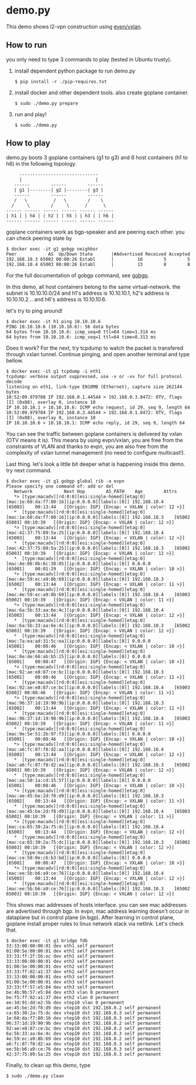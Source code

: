 demo.py
===

This demo shows l2-vpn construction using [evpn/vxlan](https://tools.ietf.org/html/draft-ietf-bess-evpn-overlay-01).

## How to run
you only need to type 3 commands to play (tested in Ubuntu trusty).

1. install dependent python package to run demo.py
    
     ```
     $ pip install -r ./pip-requires.txt
     ```
2. install docker and other dependent tools. also create goplane container.
    
     ```
     $ sudo ./demo.py prepare
     ```
3. run and play!
    
     ```
     $ sudo ./demo.py
     ```

## How to play
demo.py boots 3 goplane containers (g1 to g3) and 6 host containers (h1 to h6)
in the following topology. 

```
     ------------------------------
     |                            |
   ------        ------        ------
   | g1 |--------| g2 |--------| g3 |
   ------        ------        ------
   /   \          /   \        /    \
  /     \        /     \      /      \
------ ------ ------ ------ ------ ------
| h1 | | h4 | | h2 | | h5 | | h3 | | h6 |
------ ------ ------ ------ ------ ------
```

goplane containers work as bgp-speaker and are peering each other.
you can check peering state by

```
$ docker exec -it g1 gobgp neighbor
Peer            AS  Up/Down State       |#Advertised Received Accepted
192.168.10.3 65002 00:00:26 Establ      |         16        5        5
192.168.10.4 65003 00:00:26 Establ      |         13        8        8
```

For the full documentation of gobgp command, see [gobgp](https://github.com/osrg/gobgp/blob/master/docs/sources/cli-command-syntax.md).

In this demo, all host containers belong to the same virtual-network.
the subnet is 10.10.10.0/24 and h1's address is 10.10.10.1, h2's address is
10.10.10.2... and h6's address is 10.10.10.6.

let's try to ping around!

```
$ docker exec -it h1 ping 10.10.10.6
PING 10.10.10.6 (10.10.10.6): 56 data bytes
64 bytes from 10.10.10.6: icmp_seq=0 ttl=64 time=1.314 ms
64 bytes from 10.10.10.6: icmp_seq=1 ttl=64 time=0.313 ms
```

Does it work? For the next, try tcpdump to watch the packet is transfered
through vxlan tunnel. Continue pinging, and open another terminal and type
bellow.

```
$ docker exec -it g1 tcpdump -i eth1
tcpdump: verbose output suppressed, use -v or -vv for full protocol decode
listening on eth1, link-type EN10MB (Ethernet), capture size 262144 bytes
10:52:09.979708 IP 192.168.0.1.44544 > 192.168.0.3.8472: OTV, flags [I] (0x08), overlay 0, instance 10
IP 10.10.10.1 > 10.10.10.6: ICMP echo request, id 29, seq 9, length 64
10:52:09.979784 IP 192.168.0.3.44544 > 192.168.0.1.8472: OTV, flags [I] (0x08), overlay 0, instance 10
IP 10.10.10.6 > 10.10.10.1: ICMP echo reply, id 29, seq 9, length 64
```

You can see the traffic between goplane containers is delivered by vxlan
(OTV means it is). This means by using evpn/vxlan, you are free from the
constraints of VLAN and thanks to evpn, you are also free from the complexity of
vxlan tunnel management (no need to configure multicast!).

Last thing. let's look a little bit deeper what is happening inside this demo.
try next command.

```
$ docker exec -it g1 gobgp global rib -a evpn
Please specify one command of: add or del
   Network            Next Hop        AS_PATH    Age        Attrs
   *> [type:macadv][rd:0:0][esi:single-homed][etag:0][mac:1e:68:da:f7:80:16][ip:0.0.0.0][labels:[0]] 192.168.10.4    [65003]    00:13:44   [{Origin: IGP} {Encap: < VXLAN | color: 12 >}]
   *  [type:macadv][rd:0:0][esi:single-homed][etag:0][mac:1e:68:da:f7:80:16][ip:0.0.0.0][labels:[0]] 192.168.10.3    [65002 65003] 00:10:39   [{Origin: IGP} {Encap: < VXLAN | color: 12 >}]
   *> [type:macadv][rd:0:0][esi:single-homed][etag:0][mac:42:37:75:89:5a:25][ip:0.0.0.0][labels:[0]] 192.168.10.4    [65003]    00:13:44   [{Origin: IGP} {Encap: < VXLAN | color: 12 >}]
   *  [type:macadv][rd:0:0][esi:single-homed][etag:0][mac:42:37:75:89:5a:25][ip:0.0.0.0][labels:[0]] 192.168.10.3    [65002 65003] 00:10:39   [{Origin: IGP} {Encap: < VXLAN | color: 12 >}]
   *  [type:macadv][rd:0:0][esi:single-homed][etag:0][mac:4e:06:0b:6c:38:85][ip:0.0.0.0][labels:[0]] 0.0.0.0         [65001]    00:01:29   [{Origin: IGP} {Encap: < VXLAN | color: 10 >}]
   *> [type:macadv][rd:0:0][esi:single-homed][etag:0][mac:4e:59:ec:a9:8b:69][ip:0.0.0.0][labels:[0]] 192.168.10.3    [65002]    00:13:44   [{Origin: IGP} {Encap: < VXLAN | color: 11 >}]
   *  [type:macadv][rd:0:0][esi:single-homed][etag:0][mac:4e:59:ec:a9:8b:69][ip:0.0.0.0][labels:[0]] 192.168.10.4    [65003 65002] 00:10:39   [{Origin: IGP} {Encap: < VXLAN | color: 11 >}]
   *> [type:macadv][rd:0:0][esi:single-homed][etag:0][mac:6a:5b:33:aa:6e:4c][ip:0.0.0.0][labels:[0]] 192.168.10.4    [65003]    00:13:44   [{Origin: IGP} {Encap: < VXLAN | color: 12 >}]
   *  [type:macadv][rd:0:0][esi:single-homed][etag:0][mac:6a:5b:33:aa:6e:4c][ip:0.0.0.0][labels:[0]] 192.168.10.3    [65002 65003] 00:10:39   [{Origin: IGP} {Encap: < VXLAN | color: 12 >}]
   *  [type:macadv][rd:0:0][esi:single-homed][etag:0][mac:7a:ea:ad:31:5c:ea][ip:0.0.0.0][labels:[0]] 0.0.0.0         [65001]    00:08:46   [{Origin: IGP} {Encap: < VXLAN | color: 10 >}]
   *  [type:macadv][rd:0:0][esi:single-homed][etag:0][mac:8e:de:66:ab:b5:15][ip:0.0.0.0][labels:[0]] 0.0.0.0         [65001]    00:08:47   [{Origin: IGP} {Encap: < VXLAN | color: 10 >}]
   *> [type:macadv][rd:0:0][esi:single-homed][etag:0][mac:92:ae:e8:87:ce:bc][ip:0.0.0.0][labels:[0]] 192.168.10.3    [65002]    00:08:46   [{Origin: IGP} {Encap: < VXLAN | color: 11 >}]
   *  [type:macadv][rd:0:0][esi:single-homed][etag:0][mac:92:ae:e8:87:ce:bc][ip:0.0.0.0][labels:[0]] 192.168.10.4    [65003 65002] 00:08:46   [{Origin: IGP} {Encap: < VXLAN | color: 11 >}]
   *> [type:macadv][rd:0:0][esi:single-homed][etag:0][mac:96:37:1d:19:90:9b][ip:0.0.0.0][labels:[0]] 192.168.10.3    [65002]    00:13:44   [{Origin: IGP} {Encap: < VXLAN | color: 11 >}]
   *  [type:macadv][rd:0:0][esi:single-homed][etag:0][mac:96:37:1d:19:90:9b][ip:0.0.0.0][labels:[0]] 192.168.10.4    [65003 65002] 00:10:39   [{Origin: IGP} {Encap: < VXLAN | color: 11 >}]
   *  [type:macadv][rd:0:0][esi:single-homed][etag:0][mac:9e:5e:51:2b:97:f3][ip:0.0.0.0][labels:[0]] 0.0.0.0         [65001]    00:08:46   [{Origin: IGP} {Encap: < VXLAN | color: 10 >}]
   *> [type:macadv][rd:0:0][esi:single-homed][etag:0][mac:a6:fc:87:f8:d2:aa][ip:0.0.0.0][labels:[0]] 192.168.10.4    [65003]    00:13:44   [{Origin: IGP} {Encap: < VXLAN | color: 12 >}]
   *  [type:macadv][rd:0:0][esi:single-homed][etag:0][mac:a6:fc:87:f8:d2:aa][ip:0.0.0.0][labels:[0]] 192.168.10.3    [65002 65003] 00:10:39   [{Origin: IGP} {Encap: < VXLAN | color: 12 >}]
   *  [type:macadv][rd:0:0][esi:single-homed][etag:0][mac:aa:50:1a:cd:15:5f][ip:0.0.0.0][labels:[0]] 0.0.0.0         [65001]    00:08:46   [{Origin: IGP} {Encap: < VXLAN | color: 10 >}]
   *> [type:macadv][rd:0:0][esi:single-homed][etag:0][mac:ae:45:be:2d:f8:d9][ip:0.0.0.0][labels:[0]] 192.168.10.3    [65002]    00:13:44   [{Origin: IGP} {Encap: < VXLAN | color: 11 >}]
   *  [type:macadv][rd:0:0][esi:single-homed][etag:0][mac:ae:45:be:2d:f8:d9][ip:0.0.0.0][labels:[0]] 192.168.10.4    [65003 65002] 00:10:39   [{Origin: IGP} {Encap: < VXLAN | color: 11 >}]
   *> [type:macadv][rd:0:0][esi:single-homed][etag:0][mac:ca:65:30:2a:75:dc][ip:0.0.0.0][labels:[0]] 192.168.10.4    [65003]    00:13:44   [{Origin: IGP} {Encap: < VXLAN | color: 12 >}]
   *  [type:macadv][rd:0:0][esi:single-homed][etag:0][mac:ca:65:30:2a:75:dc][ip:0.0.0.0][labels:[0]] 192.168.10.3    [65002 65003] 00:10:39   [{Origin: IGP} {Encap: < VXLAN | color: 12 >}]
   *  [type:macadv][rd:0:0][esi:single-homed][etag:0][mac:ce:58:0e:c6:b3:bd][ip:0.0.0.0][labels:[0]] 0.0.0.0         [65001]    00:08:47   [{Origin: IGP} {Encap: < VXLAN | color: 10 >}]
   *> [type:macadv][rd:0:0][esi:single-homed][etag:0][mac:ee:5b:b6:a9:ce:76][ip:0.0.0.0][labels:[0]] 192.168.10.4    [65003]    00:13:44   [{Origin: IGP} {Encap: < VXLAN | color: 12 >}]
   *  [type:macadv][rd:0:0][esi:single-homed][etag:0][mac:ee:5b:b6:a9:ce:76][ip:0.0.0.0][labels:[0]] 192.168.10.3    [65002 65003] 00:10:39   [{Origin: IGP} {Encap: < VXLAN | color: 12 >}]
```

This shows mac addresses of hosts interface. you can see mac addresses are advertised through bgp.
In evpn, mac address learning doesn't occur in dataplane but in control plane (in bgp).
After learning in control plane, goplane install proper rules to linux network stack via netlink.
Let's check that.

```
$ docker exec -it g1 bridge fdb
33:33:00:00:00:01 dev eth1 self permanent
01:00:5e:00:00:01 dev eth1 self permanent
33:33:ff:2f:56:ec dev eth1 self permanent
33:33:00:00:00:01 dev eth2 self permanent
01:00:5e:00:00:01 dev eth2 self permanent
33:33:ff:02:a1:37 dev eth2 self permanent
33:33:00:00:00:01 dev eth3 self permanent
01:00:5e:00:00:01 dev eth3 self permanent
33:33:ff:57:e5:84 dev eth3 self permanent
be:4b:9b:57:e5:84 dev eth3 vlan 0 permanent
be:f5:ff:02:a1:37 dev eth2 vlan 0 permanent
ee:3d:91:dd:e2:5b dev vtep10 vlan 0 permanent
ae:45:be:2d:f8:d9 dev vtep10 dst 192.168.0.2 self permanent
ca:65:30:2a:75:dc dev vtep10 dst 192.168.0.3 self permanent
1e:68:da:f7:80:16 dev vtep10 dst 192.168.0.3 self permanent
96:37:1d:19:90:9b dev vtep10 dst 192.168.0.2 self permanent
92:ae:e8:87:ce:bc dev vtep10 dst 192.168.0.2 self permanent
6a:5b:33:aa:6e:4c dev vtep10 dst 192.168.0.3 self permanent
4e:59:ec:a9:8b:69 dev vtep10 dst 192.168.0.2 self permanent
a6:fc:87:f8:d2:aa dev vtep10 dst 192.168.0.3 self permanent
ee:5b:b6:a9:ce:76 dev vtep10 dst 192.168.0.3 self permanent
42:37:75:89:5a:25 dev vtep10 dst 192.168.0.3 self permanent
```

Finally, to clean up this demo, type

```
$ sudo ./demo.py clean
```

